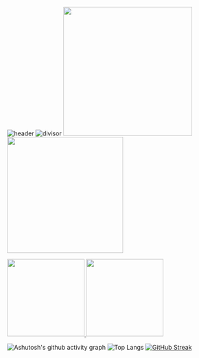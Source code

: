 ![header](https://github.com/user-attachments/assets/83d4b647-7ca6-4da5-9f63-f2a352679fe4)
![divisor](https://github.com/Thamine-S/Thamine-S/assets/171283820/512ae14d-9517-444e-9d49-c67d3c09c077)
<a href="https://thamine-s.github.io/Portifolio/">
   <img src="https://github.com/user-attachments/assets/fd2dbcc0-4cf8-4189-a28d-40c6efc56483" width="300" >
</a>
<a href="https://github.com/Thamine-S/Fixation-Project-v2">
   <img src="https://github.com/user-attachments/assets/ce7b456e-c19c-43d7-b522-8ef24a859328" width="270" >
</a>

<!--<a href="https://github.com/Thamine-S/Thamine-S/blob/main/Bootcamps.md">
   <img src="https://github.com/Thamine-S/Thamine-S/assets/171283820/17788064-1d82-43ea-96b8-5678ab471629" width="200" >
</a>-->



<div style="display: flex; justify-content: space-between;">
  <a href="https://github.com/Thamine-S">
    <img height="180em" src="https://github-readme-stats.vercel.app/api?username=Thamine-S&show_icons=true&theme=react&include_all_commits=true&count_private=false"/>
    <img height="180em" src="https://github-readme-stats.vercel.app/api/top-langs/?username=Thamine-S&layout=compact&langs_count=7&theme=react"/>
  </a>
</div>




![Ashutosh's github activity graph](https://github-readme-activity-graph.vercel.app/graph?username=Thamine-S&theme=nightowl)
![Top Langs](https://github-readme-stats.vercel.app/api/top-langs/?username=Thamine-S&layout=compact&bg_color=011627&border_color=761EE7&title_color=939EFF&text_color=FFE6E6)
[![GitHub Streak](https://streak-stats.demolab.com/?user=Thamine-S&theme=bear&background=011627&border=761EE7&dates=939EFF)](https://git.io/streak-stats)
